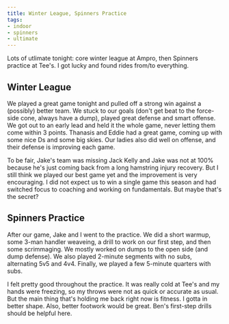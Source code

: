 ```yaml
---
title: Winter League, Spinners Practice
tags:
- indoor
- spinners
- ultimate
---
```


Lots of utlimate tonight: core winter league at Ampro, then Spinners practice at Tee's. I got lucky and found rides from/to everything.

## Winter League

We played a great game tonight and pulled off a strong win against a (possibly) better team. We stuck to our goals (don't get beat to the force-side cone, always have a dump), played great defense and smart offense. We got out to an early lead and held it the whole game, never letting them come within 3 points. Thanasis and Eddie had a great game, coming up with some nice Ds and some big skies. Our ladies also did well on offense, and their defense is improving each game. 

To be fair, Jake's team was missing Jack Kelly and Jake was not at 100% because he's just coming back from a long hamstring injury recovery. But I still think we played our best game yet and the improvement is very encouraging. I did not expect us to win a single game this season and had switched focus to coaching and working on fundamentals. But maybe that's the secret?

## Spinners Practice

After our game, Jake and I went to the practice. We did a short warmup, some 3-man handler weaveing, a drill to work on our first step, and then some scrimmaging. We mostly worked on dumps to the open side (and dump defense). We also played 2-minute segments with no subs, alternating 5v5 and 4v4. Finally, we played a few 5-minute quarters with subs. 

I felt pretty good throughout the practice. It was really cold at Tee's and my hands were freezing, so my throws were not as quick or accurate as usual. But the main thing that's holding me back right now is fitness. I gotta in better shape. Also, better footwork would be great. Ben's first-step drills should be helpful here.

